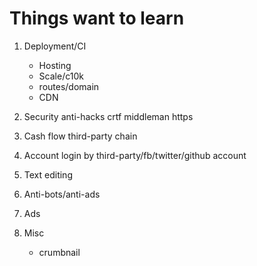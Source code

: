 # Things want to learn

1. Deployment/CI
    * Hosting
    * Scale/c10k
    * routes/domain
    * CDN

2. Security
    anti-hacks
    crtf
    middleman
    https

3. Cash flow
    third-party chain

4. Account
    login by third-party/fb/twitter/github account

5. Text editing

6. Anti-bots/anti-ads

7. Ads

8. Misc
    * crumbnail
